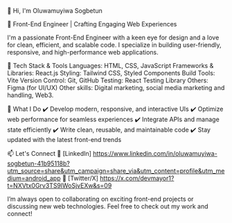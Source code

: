 👋 Hi, I'm Oluwamuyiwa Sogbetun 

🚀 Front-End Engineer | Crafting Engaging Web Experiences

I'm a passionate Front-End Engineer with a keen eye for design and a love for clean, efficient, and scalable code. I specialize in building user-friendly, responsive, and high-performance web applications.

🔧 Tech Stack & Tools
Languages: HTML, CSS, JavaScript
Frameworks & Libraries: React.js
Styling: Tailwind CSS, Styled Components
Build Tools: Vite
Version Control: Git, GitHub
Testing: React Testing Library
Others: Figma (for UI/UX)
Other skills: Digital marketing, social media marketing and handling, Web3.

📌 What I Do
✔️ Develop modern, responsive, and interactive UIs
✔️ Optimize web performance for seamless experiences
✔️ Integrate APIs and manage state efficiently
✔️ Write clean, reusable, and maintainable code
✔️ Stay updated with the latest front-end trends

📫 Let's Connect
🔗 [LinkedIn] https://www.linkedin.com/in/oluwamuyiwa-sogbetun-41b95118b?utm_source=share&utm_campaign=share_via&utm_content=profile&utm_medium=android_app
🔗 [Twitter/X] https://x.com/devmayor1?t=NXVtx0Grv3TS9lWoSjvEXw&s=09

I’m always open to collaborating on exciting front-end projects or discussing new web technologies. Feel free to check out my work and connect!

<!---
Dmayor22/Dmayor22 is a ✨ special ✨ repository because its `README.md` (this file) appears on your GitHub profile.
You can click the Preview link to take a look at your changes.
--->

